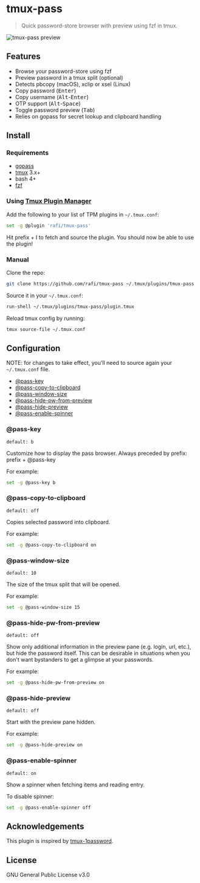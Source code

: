 # tmux-pass

> Quick password-store browser with preview using fzf in tmux.

![tmux-pass preview](http://rafi.io/img/project/tmux-pass/preview.gif)

## Features

- Browse your password-store using fzf
- Preview password in a tmux split (optional)
- Detects pbcopy (macOS), xclip or xsel (Linux)
- Copy password (<kbd>Enter</kbd>)
- Copy username (<kbd>Alt</kbd>-<kbd>Enter</kbd>)
- OTP support (<kbd>Alt</kbd>-<kbd>Space</kbd>)
- Toggle password preview (<kbd>Tab</kbd>)
- Relies on gopass for secret lookup and clipboard handling

## Install

### Requirements

* [gopass](https://www.gopass.pw)
* [tmux](https://github.com/tmux/tmux/wiki) 3.x+
* bash 4+
* [fzf](https://github.com/junegunn/fzf)

### Using [Tmux Plugin Manager](https://github.com/tmux-plugins/tpm)

Add the following to your list of TPM plugins in `~/.tmux.conf`:

```bash
set -g @plugin 'rafi/tmux-pass'
```

Hit prefix + I to fetch and source the plugin.
You should now be able to use the plugin!

### Manual

Clone the repo:

```bash
git clone https://github.com/rafi/tmux-pass ~/.tmux/plugins/tmux-pass
```

Source it in your `~/.tmux.conf`:

```bash
run-shell ~/.tmux/plugins/tmux-pass/plugin.tmux
```

Reload tmux config by running:

```bash
tmux source-file ~/.tmux.conf
```

## Configuration

NOTE: for changes to take effect,
you'll need to source again your `~/.tmux.conf` file.

* [@pass-key](#pass-key)
* [@pass-copy-to-clipboard](#pass-copy-to-clipboard)
* [@pass-window-size](#pass-window-size)
* [@pass-hide-pw-from-preview](#pass-hide-pw-from-preview)
* [@pass-hide-preview](#pass-hide-preview)
* [@pass-enable-spinner](#pass-enable-spinner)

### @pass-key

```
default: b
```

Customize how to display the pass browser.
Always preceded by prefix: prefix + @pass-key

For example:

```bash
set -g @pass-key b
```

### @pass-copy-to-clipboard

```
default: off
```

Copies selected password into clipboard.

For example:

```bash
set -g @pass-copy-to-clipboard on
```

### @pass-window-size

```
default: 10
```

The size of the tmux split that will be opened.

For example:

```bash
set -g @pass-window-size 15
```

### @pass-hide-pw-from-preview

```
default: off
```

Show only additional information in the preview pane (e.g. login, url, etc.),
but hide the password itself.
This can be desirable in situations when you don't want bystanders to get a
glimpse at your passwords.

For example:

```bash
set -g @pass-hide-pw-from-preview on
```

### @pass-hide-preview

```
default: off
```

Start with the preview pane hidden.

For example:

```bash
set -g @pass-hide-preview on
```

### @pass-enable-spinner

```
default: on
```

Show a spinner when fetching items and reading entry.

To disable spinner:

```bash
set -g @pass-enable-spinner off
```

## Acknowledgements

This plugin is inspired by [tmux-1password](https://github.com/yardnsm/tmux-1password).

## License

GNU General Public License v3.0
